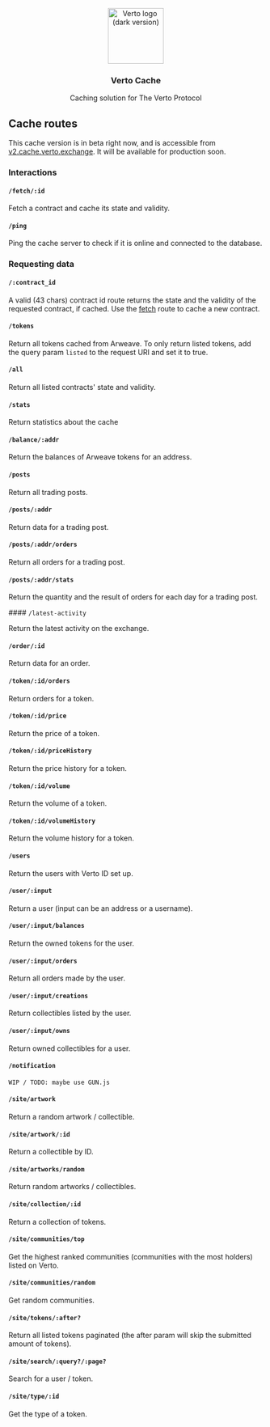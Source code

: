 <p align="center">
  <a href="https://verto.exchange">
    <img src="https://www.verto.exchange/logo_light.svg" alt="Verto logo (dark version)" width="110">
  </a>

  <h3 align="center">Verto Cache</h3>

  <p align="center">
    Caching solution for The Verto Protocol
  </p>
</p>

## Cache routes

This cache version is in beta right now, and is accessible from [v2.cache.verto.exchange](https://v2.cache.verto.exchange). It will be available for production soon.

### Interactions

#### `/fetch/:id`

Fetch a contract and cache its state and validity.

#### `/ping`

Ping the cache server to check if it is online and connected to the database.

### Requesting data

#### `/:contract_id`

A valid (43 chars) contract id route returns the state and the validity of the requested contract, if cached. Use the [fetch](#fetchid) route to cache a new contract.

#### `/tokens`

Return all tokens cached from Arweave. To only return listed tokens, add the query param `listed` to the request URI and set it to true.

#### `/all`

Return all listed contracts' state and validity.

#### `/stats`

Return statistics about the cache

#### `/balance/:addr`

Return the balances of Arweave tokens for an address.

#### `/posts`

Return all trading posts.

#### `/posts/:addr`

Return data for a trading post.

#### `/posts/:addr/orders`

Return all orders for a trading post.

#### `/posts/:addr/stats`

Return the quantity and the result of orders for each day for a trading post.

#### `/latest-activity`

Return the latest activity on the exchange.

#### `/order/:id`

Return data for an order.

#### `/token/:id/orders`

Return orders for a token.

#### `/token/:id/price`

Return the price of a token.

#### `/token/:id/priceHistory`

Return the price history for a token.

#### `/token/:id/volume`

Return the volume of a token.

#### `/token/:id/volumeHistory`

Return the volume history for a token.

#### `/users`

Return the users with Verto ID set up.

#### `/user/:input`

Return a user (input can be an address or a username).

#### `/user/:input/balances`

Return the owned tokens for the user.

#### `/user/:input/orders`

Return all orders made by the user.

#### `/user/:input/creations`

Return collectibles listed by the user.

#### `/user/:input/owns`

Return owned collectibles for a user.

#### `/notification`

```
WIP / TODO: maybe use GUN.js
```

#### `/site/artwork`

Return a random artwork / collectible.

#### `/site/artwork/:id`

Return a collectible by ID.

#### `/site/artworks/random`

Return random artworks / collectibles.

#### `/site/collection/:id`

Return a collection of tokens.

#### `/site/communities/top`

Get the highest ranked communities (communities with the most holders) listed on Verto.

#### `/site/communities/random`

Get random communities.

#### `/site/tokens/:after?`

Return all listed tokens paginated (the after param will skip the submitted amount of tokens).

#### `/site/search/:query?/:page?`

Search for a user / token.

#### `/site/type/:id`

Get the type of a token.